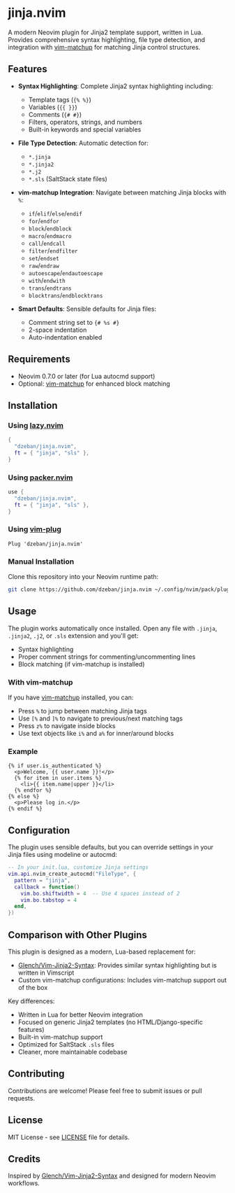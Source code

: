 # jinja.nvim

A modern Neovim plugin for Jinja2 template support, written in Lua. Provides comprehensive syntax highlighting, file type detection, and integration with [vim-matchup](https://github.com/andymass/vim-matchup) for matching Jinja control structures.

## Features

- **Syntax Highlighting**: Complete Jinja2 syntax highlighting including:
  - Template tags (`{% %}`)
  - Variables (`{{ }}`)
  - Comments (`{# #}`)
  - Filters, operators, strings, and numbers
  - Built-in keywords and special variables

- **File Type Detection**: Automatic detection for:
  - `*.jinja`
  - `*.jinja2`
  - `*.j2`
  - `*.sls` (SaltStack state files)

- **vim-matchup Integration**: Navigate between matching Jinja blocks with `%`:
  - `if`/`elif`/`else`/`endif`
  - `for`/`endfor`
  - `block`/`endblock`
  - `macro`/`endmacro`
  - `call`/`endcall`
  - `filter`/`endfilter`
  - `set`/`endset`
  - `raw`/`endraw`
  - `autoescape`/`endautoescape`
  - `with`/`endwith`
  - `trans`/`endtrans`
  - `blocktrans`/`endblocktrans`

- **Smart Defaults**: Sensible defaults for Jinja files:
  - Comment string set to `{# %s #}`
  - 2-space indentation
  - Auto-indentation enabled

## Requirements

- Neovim 0.7.0 or later (for Lua autocmd support)
- Optional: [vim-matchup](https://github.com/andymass/vim-matchup) for enhanced block matching

## Installation

### Using [lazy.nvim](https://github.com/folke/lazy.nvim)

```lua
{
  "dzeban/jinja.nvim",
  ft = { "jinja", "sls" },
}
```

### Using [packer.nvim](https://github.com/wbthomason/packer.nvim)

```lua
use {
  "dzeban/jinja.nvim",
  ft = { "jinja", "sls" },
}
```

### Using [vim-plug](https://github.com/junegunn/vim-plug)

```vim
Plug 'dzeban/jinja.nvim'
```

### Manual Installation

Clone this repository into your Neovim runtime path:

```bash
git clone https://github.com/dzeban/jinja.nvim ~/.config/nvim/pack/plugins/start/jinja.nvim
```

## Usage

The plugin works automatically once installed. Open any file with `.jinja`, `.jinja2`, `.j2`, or `.sls` extension and you'll get:

- Syntax highlighting
- Proper comment strings for commenting/uncommenting lines
- Block matching (if vim-matchup is installed)

### With vim-matchup

If you have [vim-matchup](https://github.com/andymass/vim-matchup) installed, you can:

- Press `%` to jump between matching Jinja tags
- Use `[%` and `]%` to navigate to previous/next matching tags
- Press `z%` to navigate inside blocks
- Use text objects like `i%` and `a%` for inner/around blocks

### Example

```jinja
{% if user.is_authenticated %}
  <p>Welcome, {{ user.name }}!</p>
  {% for item in user.items %}
    <li>{{ item.name|upper }}</li>
  {% endfor %}
{% else %}
  <p>Please log in.</p>
{% endif %}
```

## Configuration

The plugin uses sensible defaults, but you can override settings in your Jinja files using modeline or autocmd:

```lua
-- In your init.lua, customize Jinja settings
vim.api.nvim_create_autocmd("FileType", {
  pattern = "jinja",
  callback = function()
    vim.bo.shiftwidth = 4  -- Use 4 spaces instead of 2
    vim.bo.tabstop = 4
  end,
})
```

## Comparison with Other Plugins

This plugin is designed as a modern, Lua-based replacement for:

- [Glench/Vim-Jinja2-Syntax](https://github.com/Glench/Vim-Jinja2-Syntax): Provides similar syntax highlighting but is written in Vimscript
- Custom vim-matchup configurations: Includes vim-matchup support out of the box

Key differences:

- Written in Lua for better Neovim integration
- Focused on generic Jinja2 templates (no HTML/Django-specific features)
- Built-in vim-matchup support
- Optimized for SaltStack `.sls` files
- Cleaner, more maintainable codebase

## Contributing

Contributions are welcome! Please feel free to submit issues or pull requests.

## License

MIT License - see [LICENSE](LICENSE) file for details.

## Credits

Inspired by [Glench/Vim-Jinja2-Syntax](https://github.com/Glench/Vim-Jinja2-Syntax) and designed for modern Neovim workflows.
